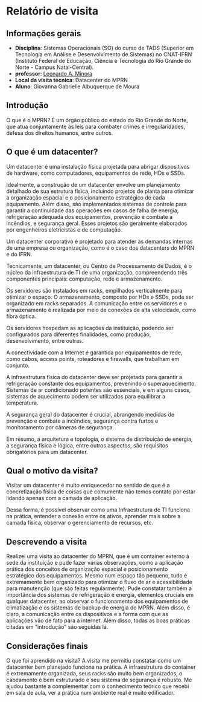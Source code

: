 # Relatório de visita

## Informações gerais
- **Disciplina**: Sistemas Operacionais (SO) do curso de TADS (Superior em Tecnologia em Análise e Desenvolvimento de Sistemas) no CNAT-IFRN (Instituto Federal de Educação, Ciência e Tecnologia do Rio Grande do Norte - Campus Natal-Central).
- **professor**: [Leonardo A. Minora](https://github.com/leonardo-minora)
- **Local da visita técnica**: Datacenter do MPRN
- **Aluno**: Giovanna Gabrielle Albuquerque de Moura

## Introdução
O que é o MPRN?
É um órgão público do estado do Rio Grande do Norte, que atua conjuntamente às leis para combater crimes e irregularidades, defesa dos direitos humanos, entre outros.
## O que é um datacenter?
Um datacenter é uma instalação física projetada para abrigar dispositivos de hardware, como computadores, equipamentos de rede, HDs e SSDs.

Idealmente, a construção de um datacenter envolve um planejamento detalhado de sua estrutura física, incluindo projetos de planta para otimizar a organização espacial e o posicionamento estratégico de cada equipamento. Além disso, são implementados sistemas de controle para garantir a continuidade das operações em casos de falha de energia, refrigeração adequada dos equipamentos, prevenção e combate a incêndios, e segurança geral. Esses projetos são geralmente elaborados por engenheiros eletricistas e de computação.

Um datacenter corporativo é projetado para atender às demandas internas de uma empresa ou organização, como é o caso dos datacenters do MPRN e do IFRN.

Tecnicamente, um datacenter, ou Centro de Processamento de Dados, é o núcleo da infraestrutura de TI de uma organização, compreendendo três componentes principais: computação, rede e armazenamento.

Os servidores são instalados em racks, empilhados verticalmente para otimizar o espaço. O armazenamento, composto por HDs e SSDs, pode ser organizado em racks separados. A comunicação entre os servidores e o armazenamento é realizada por meio de conexões de alta velocidade, como fibra óptica.

Os servidores hospedam as aplicações da instituição, podendo ser configurados para diferentes finalidades, como produção, desenvolvimento, entre outras.

A conectividade com a Internet é garantida por equipamentos de rede, como cabos, access points, roteadores e firewalls, que trabalham em conjunto.

A infraestrutura física do datacenter deve ser projetada para garantir a refrigeração constante dos equipamentos, prevenindo o superaquecimento. Sistemas de ar condicionado potentes são essenciais, e em alguns casos, sistemas de aquecimento podem ser utilizados para equilibrar a temperatura.

A segurança geral do datacenter é crucial, abrangendo medidas de prevenção e combate a incêndios, segurança contra furtos e monitoramento por câmeras de segurança.

Em resumo, a arquitetura e topologia, o sistema de distribuição de energia, a segurança física e lógica, entre outros aspectos, são requisitos obrigatórios para um datacenter.

## Qual o motivo da visita?
Visitar um datacenter é muito enriquecedor no sentido de que é a concretização física de coisas que comumente não temos contato por estar lidando apenas com a camada de aplicação. 

Dessa forma, é possível observar como uma Infraestrutura de TI funciona na prática, entender a conexão entre os ativos, aprender mais sobre a camada física, observar o gerenciamento de recursos, etc.
## Descrevendo a visita
Realizei uma visita ao datacenter do MPRN, que é um container externo à sede da instituição e pude fazer várias observações, como a aplicação prática dos conceitos de 
organização espacial e posicionamento estratégico dos equipamentos. Mesmo num espaço tão pequeno, tudo é extremamente bem organizado para otimizar o fluxo de ar e 
acessibilidade para manutenção (que são feitas regularmente). Pude constatar também a importância dos sistemas de refrigeração e energia, 
elementos cruciais em qualquer datacenter, ao observar o funcionamento dos equipamentos de climatização e os sistemas de backup de energia do MPRN.
Além disso, é claro, a comunicação entre os dispositivos e a forma com que as aplicações vão de fato para a internet. Além disso, todas as boas práticas citadas em
"introdução" são seguidas lá.

## Considerações finais
O que foi aprendido na visita?
A visita me permitiu constatar como um datacenter bem planejado funciona na prática. A infraestrutura do container é extremamente organizada, seus racks são muito bem organizados, o cabeamento é bem estruturado e seu sistema de segurança é robusto.  Me ajudou bastante a complementar com o conhecimento teórico que recebi em sala de aula, ver a prática num ambiente real é muito edificador.
